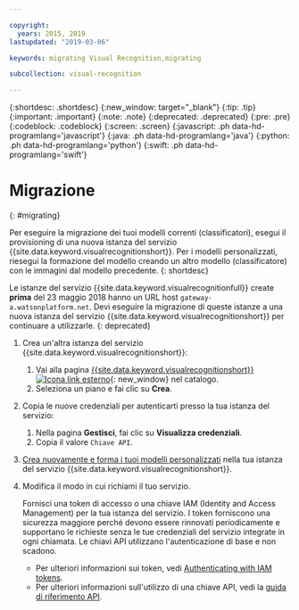 ```yaml
---

copyright:
  years: 2015, 2019
lastupdated: "2019-03-06"

keywords: migrating Visual Recognition,migrating

subcollection: visual-recognition

---
```


{:shortdesc: .shortdesc}
{:new_window: target="_blank"}
{:tip: .tip}
{:important: .important}
{:note: .note}
{:deprecated: .deprecated}
{:pre: .pre}
{:codeblock: .codeblock}
{:screen: .screen}
{:javascript: .ph data-hd-programlang='javascript'}
{:java: .ph data-hd-programlang='java'}
{:python: .ph data-hd-programlang='python'}
{:swift: .ph data-hd-programlang='swift'}

# Migrazione
{: #migrating}

Per eseguire la migrazione dei tuoi modelli correnti (classificatori), esegui il provisioning di una nuova istanza del servizio {{site.data.keyword.visualrecognitionshort}}. Per i modelli personalizzati, riesegui la formazione del modello creando un altro modello (classificatore) con le immagini dal modello precedente.
{: shortdesc}

Le istanze del servizio {{site.data.keyword.visualrecognitionfull}} create **prima** del 23 maggio 2018 hanno un URL host `gateway-a.watsonplatform.net`. Devi eseguire la migrazione di queste istanze a una nuova istanza del servizio {{site.data.keyword.visualrecognitionshort}} per continuare a utilizzarle.
{: deprecated}

1.  Crea un'altra istanza del servizio {{site.data.keyword.visualrecognitionshort}}:
    1.  Vai alla pagina [{{site.data.keyword.visualrecognitionshort}} ![Icona link esterno](../../icons/launch-glyph.svg "Icona link esterno")](https://{DomainName}/catalog/services/visual-recognition){: new_window} nel catalogo.
    1.  Seleziona un piano e fai clic su **Crea**.
1.  Copia le nuove credenziali per autenticarti presso la tua istanza del servizio:
    1.  Nella pagina **Gestisci**, fai clic su **Visualizza credenziali**.
    1.  Copia il valore `Chiave API`.
1.  [Crea nuovamente e forma i tuoi modelli personalizzati](/docs/services/visual-recognition?topic=visual-recognition-tutorial-custom-classifier#tutorial-custom-classifier) nella tua istanza del servizio {{site.data.keyword.visualrecognitionshort}}.
1.  Modifica il modo in cui richiami il tuo servizio.

    Fornisci una token di accesso o una chiave IAM (Identity and Access Management) per la tua istanza del servizio. I token forniscono una sicurezza maggiore perché devono essere rinnovati periodicamente e supportano le richieste senza le tue credenziali del servizio integrate in ogni chiamata. Le chiavi API utilizzano l'autenticazione di base e non scadono.

    - Per ulteriori informazioni sui token, vedi [Authenticating with IAM tokens](/docs/services/watson?topic=watson-iam#iam).
    - Per ulteriori informazioni sull'utilizzo di una chiave API, vedi la [guida di riferimento API](https://{DomainName}/apidocs/visual-recognition/#authentication).
